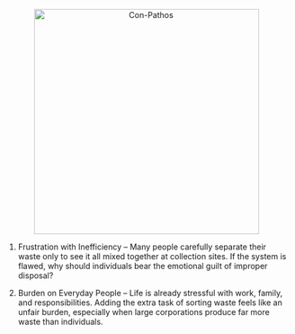 <p align="center">
  <img src="https://github.com/user-attachments/assets/72a58427-0565-4ac4-a6f9-e06c6307b3e9" alt="Con-Pathos" width="400"/>
</p>

1. Frustration with Inefficiency – Many people carefully separate their waste only to see it all mixed together at collection sites. If the system is flawed, why should individuals bear the emotional guilt of improper disposal?

2. Burden on Everyday People – Life is already stressful with work, family, and responsibilities. Adding the extra task of sorting waste feels like an unfair burden, especially when large corporations produce far more waste than individuals.
